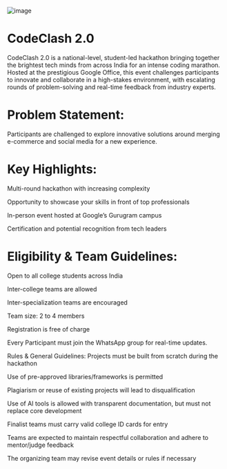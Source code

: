 ![image](https://github.com/user-attachments/assets/c46122b0-4b51-4d06-ae7b-ddd0439c2628)

# CodeClash 2.0
CodeClash 2.0 is a national-level, student-led hackathon bringing together the brightest tech minds from across India for an intense coding marathon. Hosted at the prestigious Google Office, this event challenges participants to innovate and collaborate in a high-stakes environment, with escalating rounds of problem-solving and real-time feedback from industry experts.

# Problem Statement:
Participants are challenged to explore innovative solutions around merging e-commerce and social media for a new experience.

# Key Highlights:
Multi-round hackathon with increasing complexity

Opportunity to showcase your skills in front of top professionals

In-person event hosted at Google’s Gurugram campus

Certification and potential recognition from tech leaders

# Eligibility & Team Guidelines:
Open to all college students across India

Inter-college teams are allowed

Inter-specialization teams are encouraged

Team size: 2 to 4 members

Registration is free of charge

Every Participant must join the WhatsApp group for real-time updates.

Rules & General Guidelines:
Projects must be built from scratch during the hackathon

Use of pre-approved libraries/frameworks is permitted

Plagiarism or reuse of existing projects will lead to disqualification

Use of AI tools is allowed with transparent documentation, but must not replace core development

Finalist teams must carry valid college ID cards for entry

Teams are expected to maintain respectful collaboration and adhere to mentor/judge feedback

The organizing team may revise event details or rules if necessary
